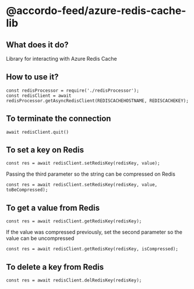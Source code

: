# @accordo-feed/azure-redis-cache-lib

## What does it do?

Library for interacting with Azure Redis Cache

## How to use it?

```
const redisProcessor = require('./redisProcessor');
const redisClient = await redisProcessor.getAsyncRedisClient(REDISCACHEHOSTNAME, REDISCACHEKEY);
```

## To terminate the connection

```
await redisClient.quit()
```


## To set a key on Redis

```
const res = await redisClient.setRedisKey(redisKey, value);
```

Passing the third parameter so the string can be compressed on Redis

```
const res = await redisClient.setRedisKey(redisKey, value, toBeCompressed);
```
    
## To get a value from Redis
   
```
const res = await redisClient.getRedisKey(redisKey);
```
If the value was compressed previously, set the second parameter so the value can be uncompressed
```
const res = await redisClient.getRedisKey(redisKey, isCompressed);
```

## To delete a key from Redis

```
const res = await redisClient.delRedisKey(redisKey);
```



